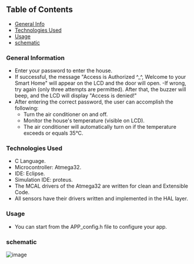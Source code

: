 ## Table of Contents
* [General Info](#general-information)
* [Technologies Used](#technologies-used)
* [Usage](#usage)
* [schematic](#schematic)

### General Information
- Enter your password to enter the house.
- If successful, the message "Access is Authorized ^_^, Welcome to your Smart Home" will appear on the LCD and the door will open.
-If wrong, try again (only three attempts are permitted). After that, the buzzer will beep, and the LCD will display "Access is denied!"
- After entering the correct password, the user can accomplish the following:
    * Turn the air conditioner on and off.
    * Monitor the house's temperature (visible on LCD).
    * The air conditioner will automatically turn on if the temperature exceeds or equals 35°C.

### Technologies Used

- C Language.
- Microcontroller: Atmega32.
- IDE: Eclipse.
- Simulation IDE: proteus.
- The MCAL drivers of the Atmega32 are written for clean and Extensible Code.
- All sensors have their drivers written and implemented in the HAL layer.
  


### Usage

- You can start from the APP_config.h file to configure your app.

### schematic 
![image](https://github.com/mohnagah/AVR_ATMEGA32_SMART_HOME/assets/157398651/a6460d34-b495-48c9-b2b4-08b1c17f631c)

  
